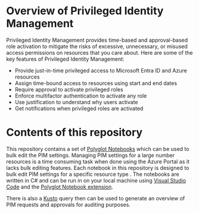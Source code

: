 # Overview of Privileged Identity Management

Privileged Identity Management provides time-based and approval-based role activation to mitigate the risks of excessive, unnecessary, or misused access permissions on resources that you care about. Here are some of the key features of Privileged Identity Management:

- Provide just-in-time privileged access to Microsoft Entra ID and Azure resources
- Assign time-bound access to resources using start and end dates
- Require approval to activate privileged roles
- Enforce multifactor authentication to activate any role
- Use justification to understand why users activate
- Get notifications when privileged roles are activated

# Contents of this repository

This repository contains a set of [Polyglot Notebooks](https://github.com/dotnet/interactive#readme) which can be used to bulk edit the PIM settings. Managing PIM settings for a large number resources is a time consuming task when done using the Azure Portal as it lacks bulk editing features. Each notebook in this repository is designed to bulk edit PIM settings for a specific resource type . The notebooks are written in C# and can be run in on your local machine using [Visual Studio Code](https://code.visualstudio.com/) and the [Polyglot Notebook extension](https://marketplace.visualstudio.com/items?itemName=ms-dotnettools.dotnet-interactive-vscode).

There is also a [Kusto](https://learn.microsoft.com/en-us/azure/data-explorer/kusto/query/) query then can be used to generate an overview of PIM requests and approvals for auditing purposes.
